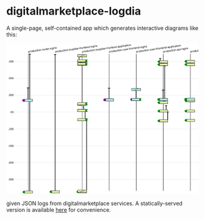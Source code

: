 digitalmarketplace-logdia
=========================

A single-page, self-contained app which generates interactive diagrams like this:

![Screenshot](screenshot.png)

given JSON logs from digitalmarketplace services. A statically-served version is available [here](https://alphagov.github.io/digitalmarketplace-logdia) for convenience.